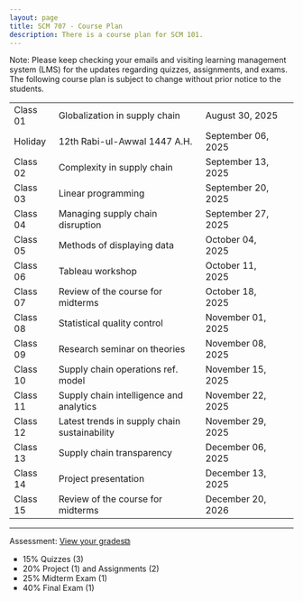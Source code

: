 ```yaml
---
layout: page
title: SCM 707 - Course Plan
description: There is a course plan for SCM 101.
---
```

Note: Please keep checking your emails and visiting learning management system (LMS) for the updates regarding quizzes, assignments, and exams. The following course plan is subject to change without prior notice to the students.
<table>
  <tr>
    <td>Class 01</td>
    <td>Globalization in supply chain</td>
    <td>August 30, 2025</td>
  </tr>
  <tr>
    <td>Holiday</td>
    <td>12th Rabi-ul-Awwal 1447 A.H.</td>
    <td>September 06, 2025</td>
    <td></td>
  </tr>
  <tr>
    <td>Class 02</td>
    <td>Complexity in supply chain</td>
    <td>September 13, 2025</td>
  </tr>
  <tr>
    <td>Class 03</td>
    <td>Linear programming</td>
    <td>September 20, 2025 	</td>
  </tr>
  <tr>
    <td>Class 04</td>
    <td>Managing supply chain disruption</td>
    <td>September 27, 2025</td>
    <td></td>
  </tr>
  <tr>
    <td>Class 05</td>
    <td>Methods of displaying data</td>
    <td>October 04, 2025</td>
  </tr>
  <tr>
    <td>Class 06</td>
    <td>Tableau workshop</td>
    <td>October 11, 2025</td>
  </tr>
  <tr>
    <td>Class 07</td>
    <td>Review of the course for midterms</td>
    <td>October 18, 2025</td>
  </tr>
  <tr>
    <td>Class 08</td>
    <td>Statistical quality control</td>
    <td>November 01, 2025</td>
  </tr>
  <tr>
    <td>Class 09</td>
    <td>Research seminar on theories</td>
    <td>November 08, 2025</td>
  </tr>
  <tr>
    <td>Class 10</td>
    <td>Supply chain operations ref. model</td>
    <td>November 15, 2025</td>
  </tr>
  <tr>
    <td>Class 11</td>
    <td>Supply chain intelligence and analytics</td>
    <td>November 22, 2025</td>
  </tr>
  <tr>
    <td>Class 12</td>
    <td>Latest trends in supply chain sustainability</td>
    <td>November 29, 2025</td>
  </tr>
  <tr>
    <td>Class 13</td>
    <td>Supply chain transparency</td>
    <td>December 06, 2025</td>
  </tr>
  <tr>
    <td>Class 14</td>
    <td>Project presentation</td>
    <td>December 13, 2025</td>
  </tr>
  <tr>
    <td>Class 15</td>
    <td>Review of the course for midterms</td>
    <td>December 20, 2026</td>
  </tr>
</table>

<hr class="solid">

Assessment: <a href="https://drive.google.com/file/d/1YWr3qShbdJbqh1If-Z6Xn-qx8c_8h6Cl)" target="_blank" rel="noopener noreferrer">View your grades&#x29c9;</a>
  <ul style="list-style-type:square;">
   <li>15% Quizzes (3)</li>
   <li>20% Project (1) and Assignments (2)</li>
   <li>25% Midterm Exam (1)</li>
   <li>40% Final Exam (1)</li>
  </ul>

